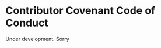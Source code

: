 
# Contributor Covenant Code of Conduct

Under development. Sorry

[//]: # (## Our Pledge)

[//]: # ()
[//]: # (We as members, contributors, and leaders pledge to make participation in our)

[//]: # (community a harassment-free experience for everyone, regardless of age, body)

[//]: # (size, visible or invisible disability, ethnicity, sex characteristics, gender)

[//]: # (identity and expression, level of experience, education, socio-economic status,)

[//]: # (nationality, personal appearance, race, religion, or sexual identity)

[//]: # (and orientation.)

[//]: # ()
[//]: # (We pledge to act and interact in ways that contribute to an open, welcoming,)

[//]: # (diverse, inclusive, and healthy community.)

[//]: # ()
[//]: # (## Our Standards)

[//]: # ()
[//]: # (Examples of behavior that contributes to a positive environment for our)

[//]: # (community include:)

[//]: # ()
[//]: # (* Demonstrating empathy and kindness toward other people)

[//]: # (* Being respectful of differing opinions, viewpoints, and experiences)

[//]: # (* Giving and gracefully accepting constructive feedback)

[//]: # (* Accepting responsibility and apologizing to those affected by our mistakes,)

[//]: # (  and learning from the experience)

[//]: # (* Focusing on what is best not just for us as individuals, but for the)

[//]: # (  overall community)

[//]: # ()
[//]: # (Examples of unacceptable behavior include:)

[//]: # ()
[//]: # (* The use of sexualized language or imagery, and sexual attention or)

[//]: # (  advances of any kind)

[//]: # (* Trolling, insulting or derogatory comments, and personal or political attacks)

[//]: # (* Public or private harassment)

[//]: # (* Publishing others' private information, such as a physical or email)

[//]: # (  address, without their explicit permission)

[//]: # (* Other conduct which could reasonably be considered inappropriate in a)

[//]: # (  professional setting)

[//]: # ()
[//]: # (## Enforcement Responsibilities)

[//]: # ()
[//]: # (Community leaders are responsible for clarifying and enforcing our standards of)

[//]: # (acceptable behavior and will take appropriate and fair corrective action in)

[//]: # (response to any behavior that they deem inappropriate, threatening, offensive,)

[//]: # (or harmful.)

[//]: # ()
[//]: # (Community leaders have the right and responsibility to remove, edit, or reject)

[//]: # (comments, commits, code, wiki edits, issues, and other contributions that are)

[//]: # (not aligned to this Code of Conduct, and will communicate reasons for moderation)

[//]: # (decisions when appropriate.)

[//]: # ()
[//]: # (## Scope)

[//]: # ()
[//]: # (This Code of Conduct applies within all community spaces, and also applies when)

[//]: # (an individual is officially representing the community in public spaces.)

[//]: # (Examples of representing our community include using an official e-mail address,)

[//]: # (posting via an official social media account, or acting as an appointed)

[//]: # (representative at an online or offline event.)

[//]: # ()
[//]: # (## Enforcement)

[//]: # ()
[//]: # (Instances of abusive, harassing, or otherwise unacceptable behavior may be)

[//]: # (reported to the community leaders responsible for enforcement.)

[//]: # ()
[//]: # (All complaints will be reviewed and investigated promptly and fairly.)

[//]: # ()
[//]: # (All community leaders are obligated to respect the privacy and security of the)

[//]: # (reporter of any incident.)

[//]: # ()
[//]: # (## Enforcement Guidelines)

[//]: # ()
[//]: # (Community leaders will follow these Community Impact Guidelines in determining)

[//]: # (the consequences for any action they deem in violation of this Code of Conduct:)

[//]: # ()
[//]: # (### 1. Correction)

[//]: # ()
[//]: # (**Community Impact**: Use of inappropriate language or other behavior deemed)

[//]: # (unprofessional or unwelcome in the community.)

[//]: # ()
[//]: # (**Consequence**: A private, written warning from community leaders, providing)

[//]: # (clarity around the nature of the violation and an explanation of why the)

[//]: # (behavior was inappropriate. A public apology may be requested.)

[//]: # ()
[//]: # (### 2. Warning)

[//]: # ()
[//]: # (**Community Impact**: A violation through a single incident or series)

[//]: # (of actions.)

[//]: # ()
[//]: # (**Consequence**: A warning with consequences for continued behavior. No)

[//]: # (interaction with the people involved, including unsolicited interaction with)

[//]: # (those enforcing the Code of Conduct, for a specified period of time. This)

[//]: # (includes avoiding interactions in community spaces as well as external channels)

[//]: # (like social media. Violating these terms may lead to a temporary or)

[//]: # (permanent ban.)

[//]: # ()
[//]: # (### 3. Temporary Ban)

[//]: # ()
[//]: # (**Community Impact**: A serious violation of community standards, including)

[//]: # (sustained inappropriate behavior.)

[//]: # ()
[//]: # (**Consequence**: A temporary ban from any sort of interaction or public)

[//]: # (communication with the community for a specified period of time. No public or)

[//]: # (private interaction with the people involved, including unsolicited interaction)

[//]: # (with those enforcing the Code of Conduct, is allowed during this period.)

[//]: # (Violating these terms may lead to a permanent ban.)

[//]: # ()
[//]: # (### 4. Permanent Ban)

[//]: # ()
[//]: # (**Community Impact**: Demonstrating a pattern of violation of community)

[//]: # (standards, including sustained inappropriate behavior,  harassment of an)

[//]: # (individual, or aggression toward or disparagement of classes of individuals.)

[//]: # ()
[//]: # (**Consequence**: A permanent ban from any sort of public interaction within)

[//]: # (the community.)

[//]: # ()
[//]: # (## Attribution)

[//]: # ()
[//]: # (This Code of Conduct is adapted from the [Contributor Covenant][homepage],)

[//]: # (version 2.0, available at)

[//]: # (https://www.contributor-covenant.org/version/2/0/code_of_conduct.html.)

[//]: # ()
[//]: # (Community Impact Guidelines were inspired by [Mozilla's code of conduct)

[//]: # (enforcement ladder]&#40;https://github.com/mozilla/diversity&#41;.)

[//]: # ()
[//]: # ([homepage]: https://www.contributor-covenant.org)

[//]: # ()
[//]: # (For answers to common questions about this code of conduct, see the FAQ at)

[//]: # (https://www.contributor-covenant.org/faq. Translations are available at)

[//]: # (https://www.contributor-covenant.org/translations.)
